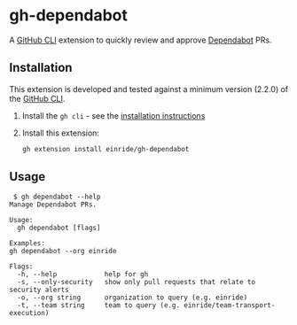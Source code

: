 # gh-dependabot

A [GitHub CLI](https://github.com/cli/cli) extension to quickly review and
approve
[Dependabot](https://github.blog/2020-06-01-keep-all-your-packages-up-to-date-with-dependabot/)
PRs.

## Installation

This extension is developed and tested against a minimum version (2.2.0) of the
[GitHub CLI](https://github.com/cli/cli).

1. Install the `gh cli` - see the
   [installation instructions](https://github.com/cli/cli#installation)

2. Install this extension:

   ```sh
   gh extension install einride/gh-dependabot
   ```

## Usage

```
 $ gh dependabot --help
Manage Dependabot PRs.

Usage:
  gh dependabot [flags]

Examples:
gh dependabot --org einride

Flags:
  -h, --help            help for gh
  -s, --only-security   show only pull requests that relate to security alerts
  -o, --org string      organization to query (e.g. einride)
  -t, --team string     team to query (e.g. einride/team-transport-execution)
```
